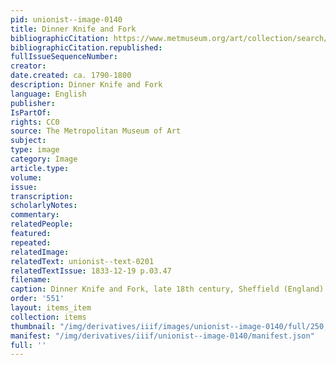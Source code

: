```yaml
---
pid: unionist--image-0140
title: Dinner Knife and Fork
bibliographicCitation: https://www.metmuseum.org/art/collection/search/190591
bibliographicCitation.republished: 
fullIssueSequenceNumber: 
creator: 
date.created: ca. 1790-1800
description: Dinner Knife and Fork
language: English
publisher: 
IsPartOf: 
rights: CC0
source: The Metropolitan Museum of Art
subject: 
type: image
category: Image
article.type: 
volume: 
issue: 
transcription: 
scholarlyNotes: 
commentary: 
relatedPeople: 
featured: 
repeated: 
relatedImage: 
relatedText: unionist--text-0201
relatedTextIssue: 1833-12-19 p.03.47
filename: 
caption: Dinner Knife and Fork, late 18th century, Sheffield (England)
order: '551'
layout: items_item
collection: items
thumbnail: "/img/derivatives/iiif/images/unionist--image-0140/full/250,/0/default.jpg"
manifest: "/img/derivatives/iiif/unionist--image-0140/manifest.json"
full: ''
---
```

